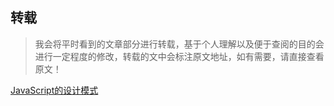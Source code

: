 ## 转载
> 我会将平时看到的文章部分进行转载，基于个人理解以及便于查阅的目的会进行一定程度的修改，转载的文中会标注原文地址，如有需要，请直接查看原文！  

[JavaScript的设计模式](/blog/JavaScript/设计模式.html)